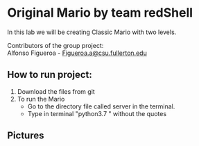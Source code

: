 Original Mario by team redShell  
===============================
In this lab we will be creating Classic Mario with two levels.   

Contributors of the group project:   
Alfonso Figueroa - Figueroa.a@csu.fullerton.edu  


How to run project:
--------------------  
1) Download the files from git  
2) To run the Mario  
   - Go to the directory file called server in the terminal.  
   - Type in terminal "python3.7 " without the quotes  

 Pictures  
 --------  
